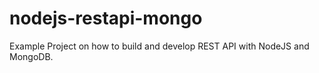 # nodejs-restapi-mongo
Example Project on how to build and develop REST API with NodeJS and MongoDB.
